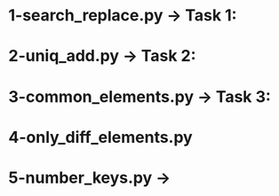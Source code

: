 # 1-search_replace.py -> Task 1:
# 2-uniq_add.py -> Task 2:
# 3-common_elements.py -> Task 3:
# 4-only_diff_elements.py
# 5-number_keys.py ->
